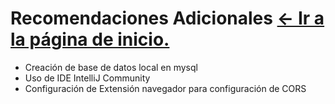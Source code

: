 # Recomendaciones Adicionales [← Ir a la página de inicio.](../Challenge-tps.md)

* Creación de base de datos local en mysql
* Uso de IDE IntelliJ Community
* Configuración de Extensión navegador para configuración de CORS